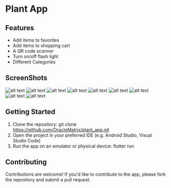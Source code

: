 # Plant App

## Features
* Add items to favorites
* Add items to shopping cart
* A QR code scanner
* Turn on/off flash light
* Different Categories

## ScreenShots
![alt text](Screenshot_1725568688.png)
![alt text](Screenshot_1725568647.png)
![alt text](Screenshot_1725568632.png)
![alt text](Screenshot_1725568636.png)
![alt text](Screenshot_1725568694.png)
![alt text](Screenshot_1725568705.png)
![alt text](Screenshot_1725568714.png)
![alt text](Screenshot_1725568727.png)
![alt text](Screenshot_1725569556.png)


## Getting Started
1. Clone the repository: git clone https://github.com/OracleMatrix/plant_app.git
2. Open the project in your preferred IDE (e.g. Android Studio, Visual Studio Code)
3. Run the app on an emulator or physical device: flutter run

## Contributing
Contributions are welcome! If you'd like to contribute to the app, please fork the repository and submit a pull request.

